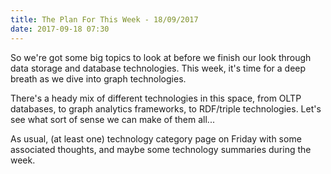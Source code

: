 ```yaml
---
title: The Plan For This Week - 18/09/2017
date: 2017-09-18 07:30
---
```

So we're got some big topics to look at before we finish our look through data storage and database technologies.  This week, it's time for a deep breath as we dive into graph technologies.

There's a heady mix of different technologies in this space, from OLTP databases, to graph analytics frameworks, to RDF/triple technologies.  Let's see what sort of sense we can make of them all...

As usual, (at least one) technology category page on Friday with some associated thoughts, and maybe some technology summaries during the week.
